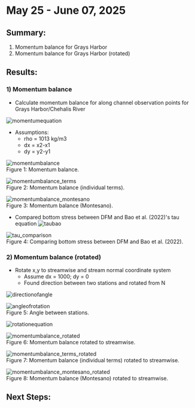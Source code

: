 # May 25 - June 07, 2025

## Summary:
1) Momentum balance for Grays Harbor<br>
2) Momentum balance for Grays Harbor (rotated)<br>

## Results:
### 1) Momentum balance
- Calculate momentum balance for along channel observation points for Grays Harbor/Chehalis River

![momentumequation](../Figures/060525meeting/momentumequation_xdir.png)<br>


- Assumptions:
	- rho = 1013 kg/m3
	- dx = x2-x1
	- dy = y2-y1

![momentumbalance](../Figures/060525meeting/momentumbalance_xdir.png)<br>
Figure 1: Momentum balance.

![momentumbalance_terms](../Figures/060525meeting/momentumbalance_terms.png)<br>
Figure 2: Momentum balance (individual terms).

![momentumbalance_montesano](../Figures/060525meeting/momentumbalance_montesano.png)<br>
Figure 3: Momentum balance (Montesano).

- Compared bottom stress between DFM and Bao et al. (2022)'s tau equation
![taubao](../Figures/060525meeting/tauequation_bao.png)<br>

![tau_comparison](../Figures/060525meeting/tau_comparison.png)<br>
Figure 4: Comparing bottom stress between DFM and Bao et al. (2022).

### 2) Momentum balance (rotated)
- Rotate x,y to streamwise and stream normal coordinate system
	- Assume dx = 1000; dy = 0
	- Found direction between two stations and rotated from N

![directionofangle](../Figures/060525meeting/directionofangle.png)<br>

![angleofrotation](../Figures/060525meeting/dx_angledirection.png)<br>
Figure 5: Angle between stations.

![rotationequation](../Figures/060525meeting/rotationmatrix.png)<br>

![momentumbalance_rotated](../Figures/060525meeting/momentumbalance_xdir_rotated.png)<br>
Figure 6: Momentum balance rotated to streamwise.

![momentumbalance_terms_rotated](../Figures/060525meeting/momentumbalance_terms_rotated.png)<br>
Figure 7: Momentum balance (individual terms) rotated to streamwise.

![momentumbalance_montesano_rotated](../Figures/060525meeting/momentumbalance_montesano_rotated.png)<br>
Figure 8: Momentum balance (Montesano) rotated to streamwise.



## Next Steps: